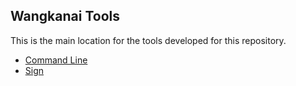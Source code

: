 ## Wangkanai Tools

This is the main location for the tools developed for this repository.

- [Command Line](#command-line)
- [Sign](#sign)